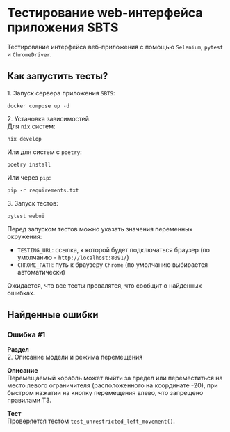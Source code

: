 # Тестирование web-интерфейса приложения SBTS

Тестирование интерфейса веб-приложения с помощью `Selenium`, `pytest` и `ChromeDriver`.

## Как запустить тесты?

1\. Запуск сервера приложения `SBTS`:
```
docker compose up -d
```

2\. Установка зависимостей.  
Для `nix` систем:
```
nix develop
```

Или для систем с `poetry`:
```
poetry install
```

Или через `pip`:
```
pip -r requirements.txt
```

3\. Запуск тестов:
```
pytest webui
```

Перед запуском тестов можно указать значения переменных окружения:
- `TESTING_URL`: ссылка, к которой будет подключаться браузер (по умолчанию - `http://localhost:8091/`)
- `CHROME_PATH`: путь к браузеру `Chrome` (по умолчанию выбирается автоматически)  

Ожидается, что все тесты провалятся, что сообщит о найденных ошибках.

## Найденные ошибки

### Ошибка #1

**Раздел**  
2\. Описание модели и режима перемещения

**Описание**  
Перемещаемый корабль может выйти за предел или переместиться на место левого ограничителя (расположенного на координате -20), при быстром нажатии на кнопку перемещения влево, что запрещено правилами ТЗ.

**Тест**  
Проверяется тестом `test_unrestricted_left_movement()`.
